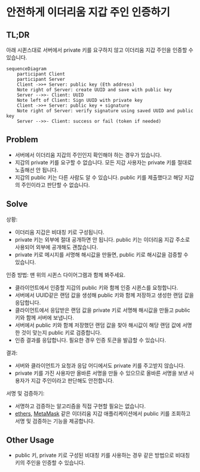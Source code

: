 # 안전하게 이더리움 지갑 주인 인증하기

## TL;DR

아래 시퀸스대로 서버에서 private 키를 요구하지 않고 이더리움 지갑 주인을 인증할 수 있습니다.

```mermaid
sequenceDiagram
    participant Client
    participant Server
    Client ->>+ Server: public key (Eth address)
    Note right of Server: create UUID and save with public key
    Server -->>- Client: UUID
    Note left of Client: Sign UUID with private key
    Client ->>+ Server: public key + signature
    Note right of Server: verify signature using saved UUID and public key
    Server -->>- Client: success or fail (token if needed)
```

## Problem

- 서버에서 이더리움 지갑의 주인인지 확인해야 하는 경우가 있습니다.
- 지갑의 private 키를 요구할 수 없습니다. 모든 지갑 사용자는 private 키를 절대로 노출해선 안 됩니다.
- 지갑의 public 키는 다른 사람도 알 수 있습니다. public 키를 제출했다고 해당 지갑의 주인이라고 판단할 수 없습니다.

## Solve

상황:

- 이더리움 지갑은 비대칭 키로 구성됩니다.
- private 키는 외부에 절대 공개하면 안 됩니다. public 키는 이더리움 지갑 주소로 사용되어 외부에 공개해도 괜찮습니다.
- private 키로 메시지를 서명해 해시값을 만들면, public 키로 해시값을 검증할 수 있습니다.

인증 방법: 맨 위의 시퀸스 다이어그램과 함께 봐주세요.

- 클라이언트에서 인증할 지갑의 public 키와 함께 인증 시퀸스를 요청합니다.
- 서버에서 UUID같은 랜덤 값을 생성해 public 키와 함께 저장하고 생성한 랜덤 값을 응답합니다.
- 클라이언트에서 응답받은 랜덤 값을 private 키로 서명해 해시값을 만들고 public 키와 함께 서버에 보냅니다.
- 서버에서 public 키와 함께 저장했던 랜덤 값을 찾아 해시값이 해당 랜덤 값에 서명한 것이 맞는지 public 키로 검증합니다.
- 인증 결과를 응답합니다. 필요한 경우 인증 토큰을 발급할 수 있습니다.

결과:

- 서버와 클라이언트가 요청과 응답 어디에서도 private 키를 주고받지 않습니다.
- private 키를 가진 사용자만 올바른 서명을 만들 수 있으므로 올바른 서명을 보낸 사용자가 지갑 주인이라고 판단해도 안전합니다.

서명 및 검증하기:

- 서명하고 검증하는 알고리즘을 직접 구현할 필요는 없습니다.
- [ethers](https://docs.ethers.org/), [MetaMask](https://metamask.io/) 같은 이더리움 지갑 애플리케이션에서
  public 키를 조회하고 서명 및 검증하는 기능을 제공합니다.

## Other Usage

- public 키, private 키로 구성된 비대칭 키를 사용하는 경우 같은 방법으로 비대칭 키의 주인을 인증할 수 있습니다.

